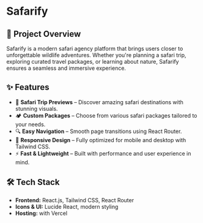 # Safarify

## 🚀 Project Overview
Safarify is a modern safari agency platform that brings users closer to unforgettable wildlife adventures. Whether you're planning a safari trip, exploring curated travel packages, or learning about nature, Safarify ensures a seamless and immersive experience.

## ✨ Features
- 🦁 **Safari Trip Previews** – Discover amazing safari destinations with stunning visuals.
- 🏕️ **Custom Packages** – Choose from various safari packages tailored to your needs.
- 🔍 **Easy Navigation** – Smooth page transitions using React Router.
- 📱 **Responsive Design** – Fully optimized for mobile and desktop with Tailwind CSS.
- ⚡ **Fast & Lightweight** – Built with performance and user experience in mind.

## 🛠️ Tech Stack
- **Frontend:** React.js, Tailwind CSS, React Router
- **Icons & UI:** Lucide React, modern styling
- **Hosting:**  with Vercel

